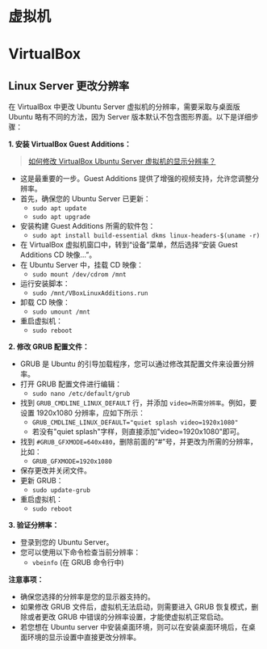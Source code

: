 # 虚拟机

# VirtualBox

## Linux Server 更改分辨率

在 VirtualBox 中更改 Ubuntu Server 虚拟机的分辨率，需要采取与桌面版 Ubuntu 略有不同的方法，因为 Server 版本默认不包含图形界面。以下是详细步骤：

**1. 安装 VirtualBox Guest Additions：**

> [如何修改 VirtualBox Ubuntu Server 虚拟机的显示分辨率？](https://www.nodeloc.com/d/15756)

- 这是最重要的一步。Guest Additions 提供了增强的视频支持，允许您调整分辨率。
- 首先，确保您的 Ubuntu Server 已更新：
  - `sudo apt update`
  - `sudo apt upgrade`
- 安装构建 Guest Additions 所需的软件包：
  - `sudo apt install build-essential dkms linux-headers-$(uname -r)`
- 在 VirtualBox 虚拟机窗口中，转到“设备”菜单，然后选择“安装 Guest Additions CD 映像...”。
- 在 Ubuntu Server 中，挂载 CD 映像：
  - `sudo mount /dev/cdrom /mnt`
- 运行安装脚本：
  - `sudo /mnt/VBoxLinuxAdditions.run`
- 卸载 CD 映像：
  - `sudo umount /mnt`
- 重启虚拟机：
  - `sudo reboot`

**2. 修改 GRUB 配置文件：**

- GRUB 是 Ubuntu 的引导加载程序，您可以通过修改其配置文件来设置分辨率。
- 打开 GRUB 配置文件进行编辑：
  - `sudo nano /etc/default/grub`
- 找到 `GRUB_CMDLINE_LINUX_DEFAULT` 行，并添加 `video=所需分辨率`。例如，要设置 1920x1080 分辨率，应如下所示：
  - `GRUB_CMDLINE_LINUX_DEFAULT="quiet splash video=1920x1080"`
  - 若没有"quiet splash"字样，则直接添加"video=1920x1080"即可。
- 找到 `#GRUB_GFXMODE=640x480`，删除前面的“#”号，并更改为所需的分辨率，比如：
  - `GRUB_GFXMODE=1920x1080`
- 保存更改并关闭文件。
- 更新 GRUB：
  - `sudo update-grub`
- 重启虚拟机：
  - `sudo reboot`

**3. 验证分辨率：**

- 登录到您的 Ubuntu Server。
- 您可以使用以下命令检查当前分辨率：
  - `vbeinfo` (在 GRUB 命令行中)

**注意事项：**

- 确保您选择的分辨率是您的显示器支持的。
- 如果修改 GRUB 文件后，虚拟机无法启动，则需要进入 GRUB 恢复模式，删除或者更改 GRUB 中错误的分辨率设置，才能使虚拟机正常启动。
- 若您想在 Ubuntu server 中安装桌面环境，则可以在安装桌面环境后，在桌面环境的显示设置中直接更改分辨率。
